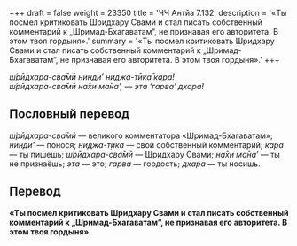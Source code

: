 +++
draft = false
weight = 23350
title = 'ЧЧ Антйа 7.132'
description = '«Ты посмел критиковать Шридхару Свами и стал писать собственный комментарий к „Шримад-Бхагаватам“, не признавая его авторитета. В этом твоя гордыня».'
summary = '«Ты посмел критиковать Шридхару Свами и стал писать собственный комментарий к „Шримад-Бхагаватам“, не признавая его авторитета. В этом твоя гордыня».'
+++

_ш́рӣдхара-сва̄мӣ нинди’ ниджа-т̣ӣка̄ кара!  
ш́рӣдхара-сва̄мӣ на̄хи ма̄на’, — эта ‘гарва’ дхара!_

## Пословный перевод

_ш́рӣдхара_\-_сва̄мӣ_ — великого комментатора «Шримад-Бхагаватам»; _нинди’_ — понося; _ниджа_\-_т̣ӣка̄_ — свой собственный комментарий; _кара_ — ты пишешь; _ш́рӣдхара_\-_сва̄мӣ_ — Шридхару Свами; _на̄хи_ _ма̄на’_ — ты не признаёшь; _эта_ — это; _гарва_ — гордость; _дхара_ — ты носишь.

## Перевод

**«Ты посмел критиковать Шридхару Свами и стал писать собственный комментарий к „Шримад-Бхагаватам“, не признавая его авторитета. В этом твоя гордыня».**
